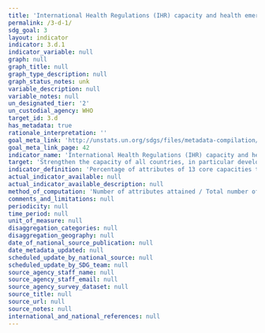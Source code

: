 ```yaml
---
title: 'International Health Regulations (IHR) capacity and health emergency preparedness'
permalink: /3-d-1/
sdg_goal: 3
layout: indicator
indicator: 3.d.1
indicator_variable: null
graph: null
graph_title: null
graph_type_description: null
graph_status_notes: unk
variable_description: null
variable_notes: null
un_designated_tier: '2'
un_custodial_agency: WHO
target_id: 3.d
has_metadata: true
rationale_interpretation: ''
goal_meta_link: 'http://unstats.un.org/sdgs/files/metadata-compilation/Metadata-Goal-3.pdf'
goal_meta_link_page: 42
indicator_name: 'International Health Regulations (IHR) capacity and health emergency preparedness'
target: 'Strengthen the capacity of all countries, in particular developing countries, for early warning, risk reduction and management of national and global health risks.'
indicator_definition: 'Percentage of attributes of 13 core capacities that have been attained at a specific point in time. The 13 core capacities are: (1) National legislation, policy and financing; (2) Coordination and National Focal Point communications; (3) Surveillance; (4) Response; (5) Preparedness; (6) Risk communication; (7) Human resources; (8) Laboratory; (9) Points of entry; (10) Zoonotic events; (11) Food safety; (12) Chemical events; (13) Radionuclear emergencies.'
actual_indicator_available: null
actual_indicator_available_description: null
method_of_computation: 'Number of attributes attained / Total number of attributes Method of measurement t Based on a set of attributes of 13 core capacities from a standard WHO instrument.'
comments_and_limitations: null
periodicity: null
time_period: null
unit_of_measure: null
disaggregation_categories: null
disaggregation_geography: null
date_of_national_source_publication: null
date_metadata_updated: null
scheduled_update_by_national_source: null
scheduled_update_by_SDG_team: null
source_agency_staff_name: null
source_agency_staff_email: null
source_agency_survey_dataset: null
source_title: null
source_url: null
source_notes: null
international_and_national_references: null
---
```


